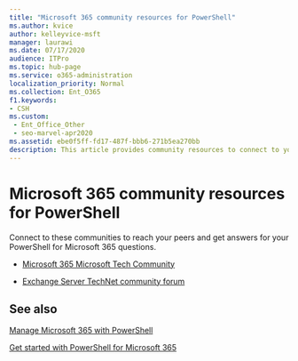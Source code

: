 ```yaml
---
title: "Microsoft 365 community resources for PowerShell"
ms.author: kvice
author: kelleyvice-msft
manager: laurawi
ms.date: 07/17/2020
audience: ITPro
ms.topic: hub-page
ms.service: o365-administration
localization_priority: Normal
ms.collection: Ent_O365
f1.keywords:
- CSH
ms.custom: 
 - Ent_Office_Other
 - seo-marvel-apr2020
ms.assetid: ebe0f5ff-fd17-487f-bbb6-271b5ea270bb
description: This article provides community resources to connect to your peers and get help for PowerShell for Microsoft 365.
---
```


# Microsoft 365 community resources for PowerShell

Connect to these communities to reach your peers and get answers for your PowerShell for Microsoft 365 questions. 
  
- [Microsoft 365 Microsoft Tech Community](https://techcommunity.microsoft.com/t5/microsoft-365/ct-p/microsoft365)
    
- [Exchange Server TechNet community forum](https://social.technet.microsoft.com/Forums/exchange/home?forum=exchangesvrgeneral)
    
## See also

[Manage Microsoft 365 with PowerShell](manage-microsoft-365-with-microsoft-365-powershell.md)
  
[Get started with PowerShell for Microsoft 365](getting-started-with-microsoft-365-powershell.md)
